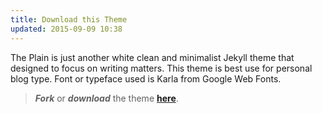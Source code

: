 ```yaml
---
title: Download this Theme
updated: 2015-09-09 10:38
---
```


The Plain is just another white clean and minimalist Jekyll theme that designed to focus on writing matters. This theme is best use for personal blog type. Font or typeface used is Karla from Google Web Fonts.

> **_Fork_** or **_download_** the theme [**here**](https://github.com/heiswayi/the-plain).
